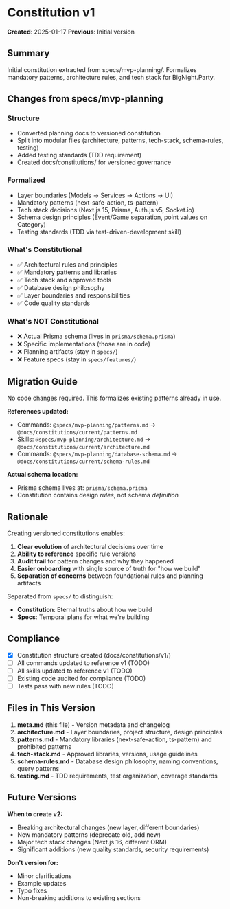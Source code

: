 # Constitution v1

**Created**: 2025-01-17
**Previous**: Initial version

## Summary

Initial constitution extracted from specs/mvp-planning/. Formalizes mandatory patterns, architecture rules, and tech stack for BigNight.Party.

## Changes from specs/mvp-planning

### Structure
- Converted planning docs to versioned constitution
- Split into modular files (architecture, patterns, tech-stack, schema-rules, testing)
- Added testing standards (TDD requirement)
- Created docs/constitutions/ for versioned governance

### Formalized
- Layer boundaries (Models → Services → Actions → UI)
- Mandatory patterns (next-safe-action, ts-pattern)
- Tech stack decisions (Next.js 15, Prisma, Auth.js v5, Socket.io)
- Schema design principles (Event/Game separation, point values on Category)
- Testing standards (TDD via test-driven-development skill)

### What's Constitutional
- ✅ Architectural rules and principles
- ✅ Mandatory patterns and libraries
- ✅ Tech stack and approved tools
- ✅ Database design philosophy
- ✅ Layer boundaries and responsibilities
- ✅ Code quality standards

### What's NOT Constitutional
- ❌ Actual Prisma schema (lives in `prisma/schema.prisma`)
- ❌ Specific implementations (those are in code)
- ❌ Planning artifacts (stay in `specs/`)
- ❌ Feature specs (stay in `specs/features/`)

## Migration Guide

No code changes required. This formalizes existing patterns already in use.

**References updated:**
- Commands: `@specs/mvp-planning/patterns.md` → `@docs/constitutions/current/patterns.md`
- Skills: `@specs/mvp-planning/architecture.md` → `@docs/constitutions/current/architecture.md`
- Commands: `@specs/mvp-planning/database-schema.md` → `@docs/constitutions/current/schema-rules.md`

**Actual schema location:**
- Prisma schema lives at: `prisma/schema.prisma`
- Constitution contains design *rules*, not schema *definition*

## Rationale

Creating versioned constitutions enables:
1. **Clear evolution** of architectural decisions over time
2. **Ability to reference** specific rule versions
3. **Audit trail** for pattern changes and why they happened
4. **Easier onboarding** with single source of truth for "how we build"
5. **Separation of concerns** between foundational rules and planning artifacts

Separated from `specs/` to distinguish:
- **Constitution**: Eternal truths about how we build
- **Specs**: Temporal plans for what we're building

## Compliance

- [x] Constitution structure created (docs/constitutions/v1/)
- [ ] All commands updated to reference v1 (TODO)
- [ ] All skills updated to reference v1 (TODO)
- [ ] Existing code audited for compliance (TODO)
- [ ] Tests pass with new rules (TODO)

## Files in This Version

1. **meta.md** (this file) - Version metadata and changelog
2. **architecture.md** - Layer boundaries, project structure, design principles
3. **patterns.md** - Mandatory libraries (next-safe-action, ts-pattern) and prohibited patterns
4. **tech-stack.md** - Approved libraries, versions, usage guidelines
5. **schema-rules.md** - Database design philosophy, naming conventions, query patterns
6. **testing.md** - TDD requirements, test organization, coverage standards

## Future Versions

**When to create v2:**
- Breaking architectural changes (new layer, different boundaries)
- New mandatory patterns (deprecate old, add new)
- Major tech stack changes (Next.js 16, different ORM)
- Significant additions (new quality standards, security requirements)

**Don't version for:**
- Minor clarifications
- Example updates
- Typo fixes
- Non-breaking additions to existing sections
